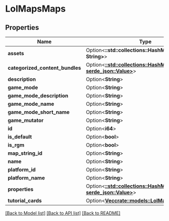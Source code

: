 # LolMapsMaps

## Properties

Name | Type | Description | Notes
------------ | ------------- | ------------- | -------------
**assets** | Option<**::std::collections::HashMap<String, String>**> |  | [optional]
**categorized_content_bundles** | Option<[**::std::collections::HashMap<String, serde_json::Value>**](serde_json::Value.md)> |  | [optional]
**description** | Option<**String**> |  | [optional]
**game_mode** | Option<**String**> |  | [optional]
**game_mode_description** | Option<**String**> |  | [optional]
**game_mode_name** | Option<**String**> |  | [optional]
**game_mode_short_name** | Option<**String**> |  | [optional]
**game_mutator** | Option<**String**> |  | [optional]
**id** | Option<**i64**> |  | [optional]
**is_default** | Option<**bool**> |  | [optional]
**is_rgm** | Option<**bool**> |  | [optional]
**map_string_id** | Option<**String**> |  | [optional]
**name** | Option<**String**> |  | [optional]
**platform_id** | Option<**String**> |  | [optional]
**platform_name** | Option<**String**> |  | [optional]
**properties** | Option<[**::std::collections::HashMap<String, serde_json::Value>**](serde_json::Value.md)> |  | [optional]
**tutorial_cards** | Option<[**Vec<crate::models::LolMapsTutorialCard>**](LolMapsTutorialCard.md)> |  | [optional]

[[Back to Model list]](../README.md#documentation-for-models) [[Back to API list]](../README.md#documentation-for-api-endpoints) [[Back to README]](../README.md)


